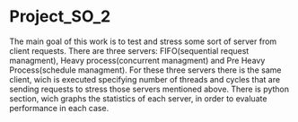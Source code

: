 # Project_SO_2
The main goal of this work is to test and stress some sort of server from client requests. There are three servers: FIFO(sequential request managment), 
Heavy process(concurrent managment) and Pre Heavy Process(schedule managment). For these three servers there is the same client, wich is executed specifying 
number of threads and cycles that are sending requests to stress those servers mentioned above.
There is python section, wich graphs the statistics of each server, in order to evaluate performance in each case.
